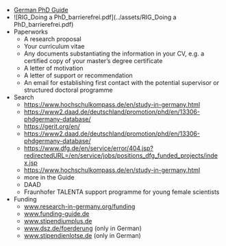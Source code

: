 - [German PhD Guide](https://www.research-in-germany.org/en/your-goal/phd/find-your-phd-position.html)
- ![RIG_Doing a PhD_barrierefrei.pdf](../assets/RIG_Doing a PhD_barrierefrei.pdf)
- Paperworks
	- A research proposal
	- Your curriculum vitae
	- Any documents substantiating the information in your CV, e.g. a certified copy of your master’s degree certificate
	- A letter of motivation
	- A letter of support or recommendation
	- An email for establishing first contact with the potential supervisor or structured doctoral programme
- Search
	- https://www.hochschulkompass.de/en/study-in-germany.html
	- https://www2.daad.de/deutschland/promotion/phd/en/13306-phdgermany-database/
	- https://gerit.org/en/
	- https://www2.daad.de/deutschland/promotion/phd/en/13306-phdgermany-database/
	- https://www.dfg.de/en/service/error/404.jsp?redirectedURL=/en/service/jobs/positions_dfg_funded_projects/index.jsp
	- https://www.hochschulkompass.de/en/study-in-germany.html
	- more in the Guide
	- DAAD
	- Fraunhofer TALENTA support programme for young female scientists
- Funding
	- www.research-in-germany.org/funding
	- www.funding-guide.de
	- www.stipendiumplus.de
	- www.dsz.de/foerderung (only in German)
	- www.stipendienlotse.de (only in German)